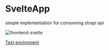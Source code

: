 # SvelteApp

simple implementation for consuming strapi api

![frontend-svelte](https://github.com/SergeiZheleznov/ac/workflows/frontend-svelte/badge.svg?branch=master)

[Test enviroment](https://ashy-beach-097478403.azurestaticapps.net/)

